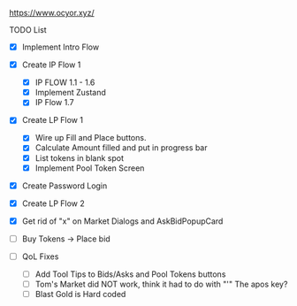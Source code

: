 https://www.ocyor.xyz/

TODO List

- [x] Implement Intro Flow
- [x] Create IP Flow 1
  - [x] IP FLOW 1.1 - 1.6
  - [x] Implement Zustand
  - [x] IP Flow 1.7
- [x] Create LP Flow 1
  - [x] Wire up Fill and Place buttons.
  - [x] Calculate Amount filled and put in progress bar
  - [x] List tokens in blank spot
  - [x] Implement Pool Token Screen
- [x] Create Password Login
- [x] Create LP Flow 2
- [x] Get rid of "x" on Market Dialogs and AskBidPopupCard

- [ ] Buy Tokens -> Place bid

- [ ] QoL Fixes
  - [ ] Add Tool Tips to Bids/Asks and Pool Tokens buttons
  - [ ] Tom's Market did NOT work, think it had to do with "'" The apos key?
  - [ ] Blast Gold is Hard coded
